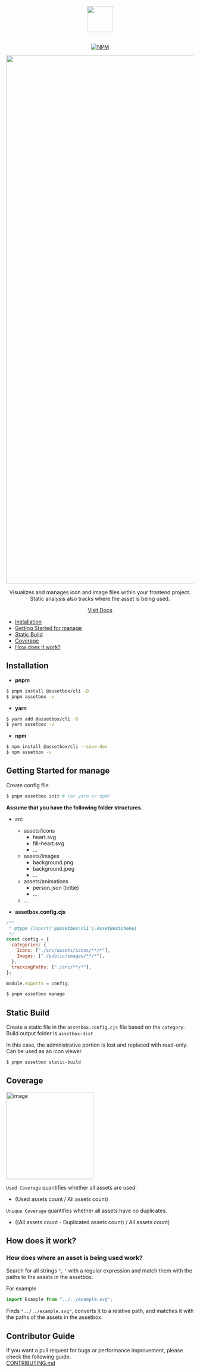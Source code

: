 <div align="center">
  <img src="https://github.com/assetbox/assetbox/assets/41789633/5e8e549e-e00f-4f90-a6c7-dc6c34ed4881" height="70" />
  <br />
  <br />
  
  [![NPM](https://img.shields.io/npm/v/@assetbox/cli)](https://www.npmjs.com/package/@assetbox/cli)
  
  <img width="1419" alt="image" src="https://github.com/assetbox/assetbox/assets/41789633/b6458ff1-f5a5-4f74-984d-f80b9dac83c2">

  <p>
    Visualizes and manages icon and image files within your frontend project.
    <br />
    Static analysis also tracks where the asset is being used.
  </p>
  
  [Visit Docs](https://assetbox.github.io)
  
</div>

* [Installation](#Installation)  
* [Getting Started for manage](#Getting-Started-for-manage)  
* [Static Build](#Static-Build)
* [Coverage](#Coverage) 
* [How does it work?](#How-does-it-work?)

## Installation

- **pnpm**

```sh
$ pnpm install @assetbox/cli -D
$ pnpm assetbox -v
```

- **yarn**

```sh
$ yarn add @assetbox/cli -D
$ yarn assetbox -v
```

- **npm**

```sh
$ npm install @assetbox/cli --save-dev
$ npm assetbox -v
```

## Getting Started for manage

Create config file
```sh
$ pnpm assetbox init # (or yarn or npm)
```

**Assume that you have the following folder structures.**
* src
  * assets/icons
    * heart.svg
    * fill-heart.svg
    * ...
  * assets/images
    * background.png
    * background.jpeg
    * ...
  * assets/animations
    * person.json (lottie)
    * ...
  * ...


* **assetbox.config.cjs**
```js
/**
 * @type {import('@assetbox/cli').AssetBoxScheme}
 */
const config = {
  categories: {
    Icons: ["./src/assets/icons/**/*"],
    Images: ["./public/images/**/*"],
  },
  trackingPaths: ["./src/**/*"],
};

module.exports = config;
```

```sh
$ pnpm assetbox manage
```

## Static Build
Create a static file in the `assetbox.config.cjs` file based on the `category`.
Build output folder is `assetbox-dist`

In this case, the administrative portion is lost and replaced with read-only.
Can be used as an icon viewer

```sh
$ pnpm assetbox static-build 
```

## Coverage
<img width="234" alt="image" src="https://github.com/assetbox/assetbox/assets/41789633/c98eaeda-079a-424b-bdfc-487a6aac5fdf">

`Used Coverage` quantifies whether all assets are used.  
* (Used assets count / All assets count)  
  
`Unique Coverage` quantifies whether all assets have no duplicates.  
* ((All assets count - Duplicated assets count) / All assets count)  


## How does it work?

### How does where an asset is being used work?
Search for all strings `"`, `'` with a regular expression and match them with the paths to the assets in the assetbox. 

For example
```js
import Example from "../../example.svg";
```

Finds `"../../example.svg"`, converts it to a relative path, and matches it with the paths of the assets in the assetbox. 


## Contributor Guide

If you want a pull request for bugs or performance improvement, please check the following guide.  
[CONTRIBUTING.md](https://github.com/assetbox/assetbox/blob/main/CONTRIBUTING.md)
